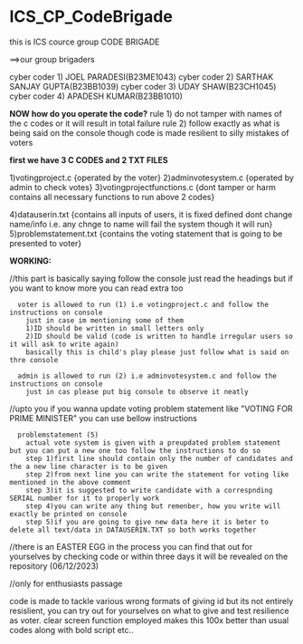 # ICS_CP_CodeBrigade

this is ICS cource group CODE BRIGADE

==>our group brigaders

  cyber coder 1) JOEL PARADESI(B23ME1043) 
  cyber coder 2) SARTHAK SANJAY GUPTA(B23BB1039)
  cyber coder 3) UDAY SHAW(B23CH1045)
  cyber coder 4) APADESH KUMAR(B23BB1010)

<b>NOW how do you operate the code?</b>
  rule 1) do not tamper with names of the c codes or it will result in total failure
  rule 2) follow exactly as what is being said on the console though code is made resilient to silly mistakes of voters

<b>first we have 3 C CODES and 2 TXT FILES</b>

  1)votingproject.c      {operated by the voter}
  2)adminvotesystem.c    {operated by admin to check votes}
  3)votingprojectfunctions.c  {dont tamper or harm contains all necessary functions to run above 2 codes}

  4)datauserin.txt    {contains all inputs of users, it is fixed defined dont change name/info i.e. any chnge to name will fail the system though it will run}
  5)problemstatement.txt    {contains the voting statement that is going to be presented to voter}


<b>WORKING:</b>

//this part is basically saying follow the console just read the headings but if you want to know more you can read extra too

      voter is allowed to run (1) i.e votingproject.c and follow the instructions on console
        just in case im mentioning some of them
        1)ID should be written in small letters only
        2)ID should be valid (code is written to handle irregular users so it will ask to write again)
        basically this is child's play please just follow what is said on thre console
      
      admin is allowed to run (2) i.e adminvotesystem.c and follow the instructions on console
        just in cas please put big console to observe it neatly
      
//upto you if you wanna update voting problem statement like "VOTING FOR PRIME MINISTER" you can use bellow instructions

      problemstatement (5)
        actual vote system is given with a preupdated problem statement but you can put a new one too follow the instructions to do so
        step 1)first line should contain only the number of candidates and the a new line character is to be given
        step 2)from next line you can write the statement for voting like mentioned in the above comment 
        step 3)it is suggested to write candidate with a correspnding SERIAL number for it to properly work
        step 4)you can write any thing but remenber, how you write will exactly be printed on console
        step 5)if you are going to give new data here it is beter to delete all text/data in DATAUSERIN.TXT so both works together
        

//there is an EASTER EGG in the process you can find that out for yourselves by checking code or within three days it will be revealed on the repository (06/12/2023)

//only for enthusiasts passage 

  code is made to tackle various wrong formats of giving id but its not entirely resislient, you can try out for yourselves on what to give and test resilience as voter.
  clear screen function employed makes this 100x better than usual codes along with bold script etc..
  
